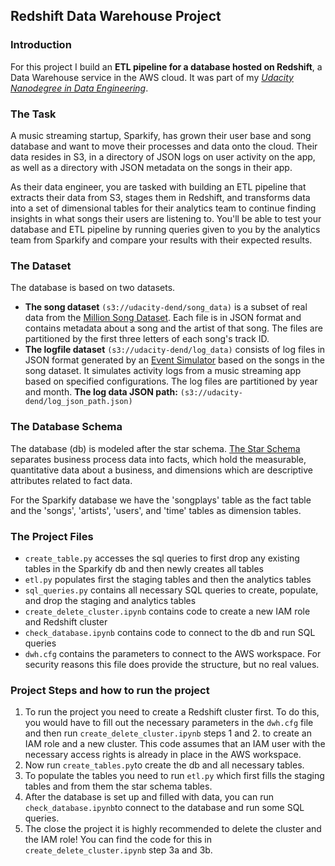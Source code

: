 ## Redshift Data Warehouse Project

### Introduction
For this project I build an **ETL pipeline for a database hosted on Redshift**, a Data Warehouse service in the AWS cloud. It was part of my *[Udacity Nanodegree in Data Engineering](https://www.udacity.com/course/data-engineer-nanodegree--nd027)*.

### The Task
A music streaming startup, Sparkify, has grown their user base and song database and want to move their processes and data onto the cloud. Their data resides in S3, in a directory of JSON logs on user activity on the app, as well as a directory with JSON metadata on the songs in their app.

As their data engineer, you are tasked with building an ETL pipeline that extracts their data from S3, stages them in Redshift, and transforms data into a set of dimensional tables for their analytics team to continue finding insights in what songs their users are listening to. You'll be able to test your database and ETL pipeline by running queries given to you by the analytics team from Sparkify and compare your results with their expected results.

### The Dataset
The database is based on two datasets. 
- **The song dataset** `(s3://udacity-dend/song_data)` is a subset of real data from the [Million Song Dataset](http://millionsongdataset.com/). Each file is in JSON format and contains metadata about a song and the artist of that song. The files are partitioned by the first three letters of each song's track ID. 
- **The logfile dataset** `(s3://udacity-dend/log_data)` consists of log files in JSON format generated by an [Event Simulator](https://github.com/Interana/eventsim) based on the songs in the song dataset. It simulates activity logs from a music streaming app based on specified configurations. The log files are partitioned by year and month.
**The log data JSON path:** `(s3://udacity-dend/log_json_path.json)`

### The Database Schema

The database (db) is modeled after the star schema. [The Star Schema](https://en.wikipedia.org/wiki/Star_schema) separates business process data into facts, which hold the measurable, quantitative data about a business, and dimensions which are descriptive attributes related to fact data. 

For the Sparkify database we have the 'songplays' table as the fact table and the 'songs', 'artists', 'users', and 'time' tables as dimension tables.

### The Project Files

- `create_table.py` accesses the sql queries to first drop any existing tables in the Sparkify db and then newly creates all tables 
- `etl.py` populates first the staging tables and then the analytics tables
- `sql_queries.py` contains all necessary SQL queries to create, populate, and drop the staging and analytics tables
- `create_delete_cluster.ipynb` contains code to create a new IAM role and Redshift cluster
- `check_database.ipynb` contains code to connect to the db and run SQL queries
- `dwh.cfg` contains the parameters to connect to the AWS workspace. For security reasons this file does provide the structure, but no real values. 

### Project Steps and how to run the project

1. To run the project you need to create a Redshift cluster first. To do this, you would have to fill out the necessary parameters in the `dwh.cfg` file and then run `create_delete_cluster.ipynb` steps 1 and 2. to create an IAM role and a new cluster. This code assumes that an IAM user with the necessary access rights is already in place in the AWS workspace.
2. Now run `create_tables.py`to create the db and all necessary tables.
3. To populate the tables you need to run `etl.py` which first fills the staging tables and from them the star schema tables.
4. After the database is set up and filled with data, you can run `check_database.ipynb`to connect to the database and run some SQL queries.
5. The close the project it is highly recommended to delete the cluster and the IAM role! You can find the code for this in `create_delete_cluster.ipynb` step 3a and 3b.
